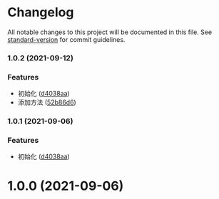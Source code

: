 # Changelog

All notable changes to this project will be documented in this file. See [standard-version](https://github.com/conventional-changelog/standard-version) for commit guidelines.

### 1.0.2 (2021-09-12)


### Features

* 初始化 ([d4038aa](https://github.com/mkRui/Mor-request/commit/d4038aa1eee4f6c54790b49b964c24491a3f8d81))
* 添加方法 ([52b86d6](https://github.com/mkRui/Mor-request/commit/52b86d6a435448856218bab9d43b694e78a03817))

### 1.0.1 (2021-09-06)


### Features

* 初始化 ([d4038aa](https://github.com/mkRui/Mor-request/commit/d4038aa1eee4f6c54790b49b964c24491a3f8d81))

# 1.0.0 (2021-09-06)
